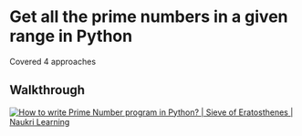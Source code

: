 # Get all the prime numbers in a given range in Python
Covered 4 approaches


## Walkthrough
[![How to write Prime Number program in Python? | Sieve of Eratosthenes | Naukri Learning](https://yt-embed.herokuapp.com/embed?v=uWt5I9uIuOA)](https://youtu.be/uWt5I9uIuOA "How to write Prime Number program in Python? | Sieve of Eratosthenes | Naukri Learning")
